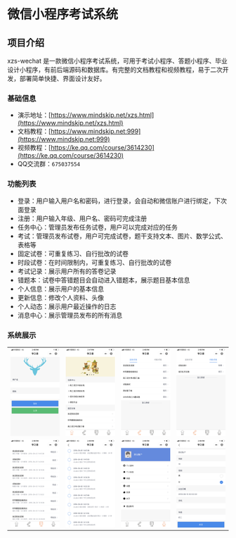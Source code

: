 # 微信小程序考试系统

## 项目介绍

xzs-wechat 是一款微信小程序考试系统，可用于考试小程序、答题小程序、毕业设计小程序，有前后端源码和数据库。有完整的文档教程和视频教程，易于二次开发，部署简单快捷、界面设计友好。

### 基础信息

* 演示地址：[https://www.mindskip.net/xzs.html](https://www.mindskip.net/xzs.html)
* 文档教程：[https://www.mindskip.net:999](https://www.mindskip.net:999)
* 视频教程：[https://ke.qq.com/course/3614230](https://ke.qq.com/course/3614230)
* QQ交流群：`675037554`

### 功能列表

* 登录：用户输入用户名和密码，进行登录，会自动和微信账户进行绑定，下次面登录
* 注册：用户输入年级、用户名、密码可完成注册
* 任务中心：管理员发布任务试卷，用户可以完成对应的任务
* 考试：管理员发布试卷，用户可完成试卷，题干支持文本、图片、数学公式、表格等
* 固定试卷：可重复练习、自行批改的试卷
* 时段试卷：在时间限制内，可重复练习、自行批改的试卷
* 考试记录：展示用户所有的答卷记录
* 错题本：试卷中答错题目会自动进入错题本，展示题目基本信息
* 个人信息：展示用户的基本信息
* 更新信息：修改个人资料、头像
* 个人动态：展示用户最近操作的日志
* 消息中心：展示管理员发布的所有消息

### 系统展示

<table>
    <tr>
        <td><img src="docs/images/wx/student/1.png"/></td>
        <td><img src="docs/images/wx/student/2.png"/></td>
        <td><img src="docs/images/wx/student/3.png"/></td>
        <td><img src="docs/images/wx/student/4.png"/></td>
    </tr>
    <tr>
        <td><img src="docs/images/wx/student/5.png"/></td>
        <td><img src="docs/images/wx/student/8.png"/></td>
        <td><img src="docs/images/wx/student/6.png"/></td>
        <td><img src="docs/images/wx/student/7.png"/></td>
    </tr>
</table>

